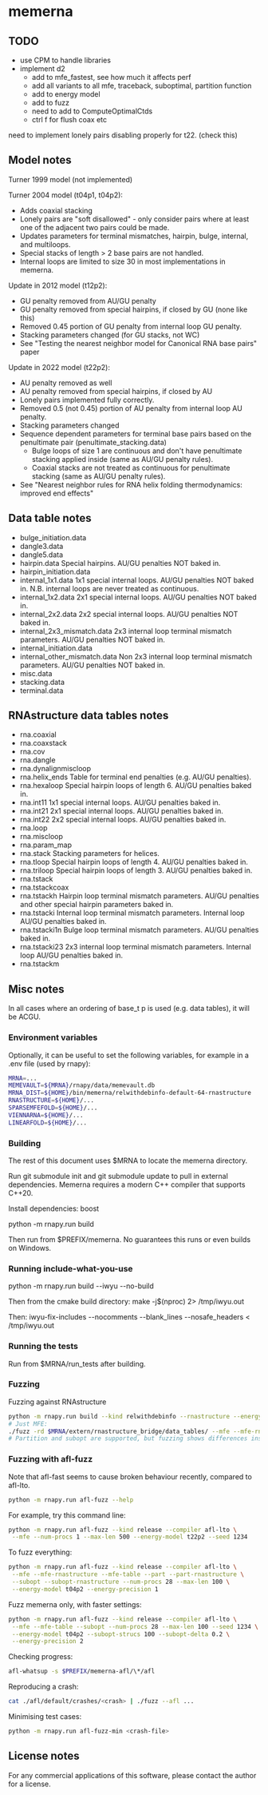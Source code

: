 # memerna

## TODO

- use CPM to handle libraries
- implement d2
  - add to mfe_fastest, see how much it affects perf
  - add all variants to all mfe, traceback, suboptimal, partition function
  - add to energy model
  - add to fuzz
  - need to add to ComputeOptimalCtds
  - ctrl f for flush coax etc

need to implement lonely pairs disabling properly for t22. (check this)

## Model notes

Turner 1999 model (not implemented)

Turner 2004 model (t04p1, t04p2):

- Adds coaxial stacking
- Lonely pairs are "soft disallowed" - only consider pairs where at least one of
  the adjacent two pairs could be made.
- Updates parameters for terminal mismatches, hairpin, bulge, internal, and multiloops.
- Special stacks of length > 2 base pairs are not handled.
- Internal loops are limited to size 30 in most implementations in memerna.

Update in 2012 model (t12p2):

- GU penalty removed from AU/GU penalty
- GU penalty removed from special hairpins, if closed by GU (none like this)
- Removed 0.45 portion of GU penalty from internal loop GU penalty.
- Stacking parameters changed (for GU stacks, not WC)
- See "Testing the nearest neighbor model for Canonical RNA base pairs" paper

Update in 2022 model (t22p2):

- AU penalty removed as well
- AU penalty removed from special hairpins, if closed by AU
- Lonely pairs implemented fully correctly.
- Removed 0.5 (not 0.45) portion of AU penalty from internal loop AU penalty.
- Stacking parameters changed
- Sequence dependent parameters for terminal base pairs based on the penultimate
  pair (penultimate_stacking.data)
  - Bulge loops of size 1 are continuous and don't have penultimate stacking
    applied inside (same as AU/GU penalty rules).
  - Coaxial stacks are not treated as continuous for penultimate stacking (same
    as AU/GU penalty rules).
- See "Nearest neighbor rules for RNA helix folding thermodynamics: improved end effects"

## Data table notes

- bulge_initiation.data
- dangle3.data
- dangle5.data
- hairpin.data
  Special hairpins. AU/GU penalties NOT baked in.
- hairpin_initiation.data
- internal_1x1.data
  1x1 special internal loops. AU/GU penalties NOT baked in.
  N.B. internal loops are never treated as continuous.
- internal_1x2.data
  2x1 special internal loops. AU/GU penalties NOT baked in.
- internal_2x2.data
  2x2 special internal loops. AU/GU penalties NOT baked in.
- internal_2x3_mismatch.data
  2x3 internal loop terminal mismatch parameters. AU/GU penalties NOT baked in.
- internal_initiation.data
- internal_other_mismatch.data
  Non 2x3 internal loop terminal mismatch parameters. AU/GU penalties NOT baked in.
- misc.data
- stacking.data
- terminal.data

## RNAstructure data tables notes

- rna.coaxial
- rna.coaxstack
- rna.cov
- rna.dangle
- rna.dynalignmiscloop
- rna.helix_ends
  Table for terminal end penalties (e.g. AU/GU penalties).
- rna.hexaloop
  Special hairpin loops of length 6. AU/GU penalties baked in.
- rna.int11
  1x1 special internal loops. AU/GU penalties baked in.
- rna.int21
  2x1 special internal loops. AU/GU penalties baked in.
- rna.int22
  2x2 special internal loops. AU/GU penalties baked in.
- rna.loop
- rna.miscloop
- rna.param_map
- rna.stack
  Stacking parameters for helices.
- rna.tloop
  Special hairpin loops of length 4. AU/GU penalties baked in.
- rna.triloop
  Special hairpin loops of length 3. AU/GU penalties baked in.
- rna.tstack
- rna.tstackcoax
- rna.tstackh
  Hairpin loop terminal mismatch parameters.
  AU/GU penalties and other special hairpin parameters baked in.
- rna.tstacki
  Internal loop terminal mismatch parameters. Internal loop AU/GU penalties baked in.
- rna.tstacki1n
  Bulge loop terminal mismatch parameters. AU/GU penalties baked in.
- rna.tstacki23
  2x3 internal loop terminal mismatch parameters. Internal loop AU/GU penalties baked in.
- rna.tstackm

## Misc notes

In all cases where an ordering of base_t p is used (e.g. data tables), it will be ACGU.

### Environment variables

Optionally, it can be useful to set the following variables, for example in
a .env file (used by rnapy):

```bash
MRNA=...
MEMEVAULT=${MRNA}/rnapy/data/memevault.db
MRNA_DIST=${HOME}/bin/memerna/relwithdebinfo-default-64-rnastructure
RNASTRUCTURE=${HOME}/...
SPARSEMFEFOLD=${HOME}/...
VIENNARNA=${HOME}/...
LINEARFOLD=${HOME}/...
```

### Building

The rest of this document uses $MRNA to locate the memerna directory.

Run git submodule init and git submodule update to pull in external dependencies.
Memerna requires a modern C++ compiler that supports C++20.

Install dependencies: boost

python -m rnapy.run build

Then run from $PREFIX/memerna. No guarantees this runs or even builds on Windows.

### Running include-what-you-use

python -m rnapy.run build --iwyu --no-build

Then from the cmake build directory:
make -j$(nproc) 2> /tmp/iwyu.out

Then:
iwyu-fix-includes --nocomments --blank_lines --nosafe_headers < /tmp/iwyu.out

### Running the tests

Run from $MRNA/run_tests after building.

### Fuzzing

Fuzzing against RNAstructure

```bash
python -m rnapy.run build --kind relwithdebinfo --rnastructure --energy-precision 1
# Just MFE:
./fuzz -rd $MRNA/extern/rnastructure_bridge/data_tables/ --mfe --mfe-rnastructure --mfe-table 1 200
# Partition and subopt are supported, but fuzzing shows differences instantly.
```

### Fuzzing with afl-fuzz

Note that afl-fast seems to cause broken behaviour recently, compared to afl-lto.

```bash
python -m rnapy.run afl-fuzz --help
```

For example, try this command line:

```bash
python -m rnapy.run afl-fuzz --kind release --compiler afl-lto \
 --mfe --num-procs 1 --max-len 500 --energy-model t22p2 --seed 1234
```

To fuzz everything:

```bash
python -m rnapy.run afl-fuzz --kind release --compiler afl-lto \
 --mfe --mfe-rnastructure --mfe-table --part --part-rnastructure \
 --subopt --subopt-rnastructure --num-procs 28 --max-len 100 \
 --energy-model t04p2 --energy-precision 1
```

Fuzz memerna only, with faster settings:

```bash
python -m rnapy.run afl-fuzz --kind release --compiler afl-lto \
 --mfe --mfe-table --subopt --num-procs 28 --max-len 100 --seed 1234 \
 --energy-model t04p2 --subopt-strucs 100 --subopt-delta 0.2 \
 --energy-precision 2
```

Checking progress:

```bash
afl-whatsup -s $PREFIX/memerna-afl/\*/afl
```

Reproducing a crash:

```bash
cat ./afl/default/crashes/<crash> | ./fuzz --afl ...
```

Minimising test cases:

```bash
python -m rnapy.run afl-fuzz-min <crash-file>
```

## License notes

For any commercial applications of this software, please contact the author for
a license.
